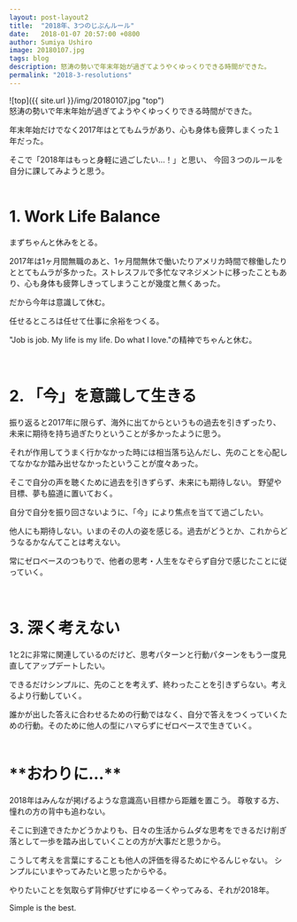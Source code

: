 ```yaml
---
layout: post-layout2
title:  "2018年、3つのじぶんルール"
date:   2018-01-07 20:57:00 +0800
author: Sumiya Ushiro
image: 20180107.jpg
tags: blog
description: 怒涛の勢いで年末年始が過ぎてようやくゆっくりできる時間ができた。
permalink: "2018-3-resolutions"
---
```

![top]({{ site.url }}/img/20180107.jpg "top")
<br>
怒涛の勢いで年末年始が過ぎてようやくゆっくりできる時間ができた。  

年末年始だけでなく2017年はとてもムラがあり、心も身体も疲弊しまくった１年だった。  

そこで「2018年はもっと身軽に過ごしたい…！」と思い、
今回３つのルールを自分に課してみようと思う。  
<br>
<h1>1. Work Life Balance</h1>

まずちゃんと休みをとる。

2017年は1ヶ月間無職のあと、1ヶ月間無休で働いたりアメリカ時間で稼働したりととてもムラが多かった。ストレスフルで多忙なマネジメントに移ったこともあり、心も身体も疲弊しきってしまうことが幾度と無くあった。

だから今年は意識して休む。  

任せるところは任せて仕事に余裕をつくる。

"Job is job. My life is my life. Do what I love."の精神でちゃんと休む。

<br>
<h1>2. 「今」を意識して生きる</h1>

振り返ると2017年に限らず、海外に出てからというもの過去を引きずったり、未来に期待を持ち過ぎたりということが多かったように思う。  

それが作用してうまく行かなかった時には相当落ち込んだし、先のことを心配してなかなか踏み出せなかったということが度々あった。

そこで自分の声を聴くために過去を引きずらず、未来にも期待しない。
野望や目標、夢も脇道に置いておく。  

自分で自分を振り回さないように、「今」により焦点を当てて過ごしたい。

他人にも期待しない。いまのその人の姿を感じる。過去がどうとか、これからどうなるかなんてことは考えない。

常にゼロベースのつもりで、他者の思考・人生をなぞらず自分で感じたことに従っていく。

<br>
<h1>3. 深く考えない</h1>

1と2に非常に関連しているのだけど、思考パターンと行動パターンをもう一度見直してアップデートしたい。

できるだけシンプルに、先のことを考えず、終わったことを引きずらない。考えるより行動していく。

誰かが出した答えに合わせるための行動ではなく、自分で答えをつくっていくための行動。そのために他人の型にハマらずにゼロベースで生きていく。
<br>
<br>
<h1>**おわりに…**</h1>

2018年はみんなが掲げるような意識高い目標から距離を置こう。
尊敬する方、憧れの方の背中も追わない。  

そこに到達できたかどうかよりも、日々の生活からムダな思考をできるだけ削ぎ落として一歩を踏み出していくことの方が大事だと思うから。  

こうして考えを言葉にすることも他人の評価を得るためにやるんじゃない。
シンプルにいまやってみたいと思ったからやる。  

やりたいことを気取らず背伸びせずにゆるーくやってみる、それが2018年。  

Simple is the best.
